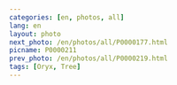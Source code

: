 ```yaml
---
categories: [en, photos, all]
lang: en
layout: photo
next_photo: /en/photos/all/P0000177.html
picname: P0000211
prev_photo: /en/photos/all/P0000219.html
tags: [Oryx, Tree]
---
```

